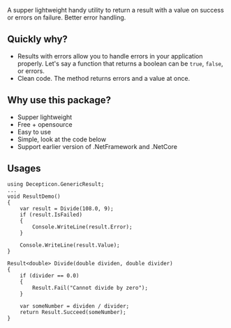 A supper lightweight handy utility to return a result with a value on success or errors on failure. Better error handling.

## Quickly why?
- Results with errors allow you to handle errors in your application properly. Let's say a function that returns a boolean can be `true`, `false`, or errors.
- Clean code. The method returns errors and a value at once.

## Why use this package?
- Supper lightweight
- Free + opensource
- Easy to use
- Simple, look at the code below
- Support earlier version of .NetFramework and .NetCore

## Usages
```CSharp
using Decepticon.GenericResult;
...
void ResultDemo()
{
    var result = Divide(108.0, 9);
    if (result.IsFailed)
    {
        Console.WriteLine(result.Error);
    }

    Console.WriteLine(result.Value);
}

Result<double> Divide(double dividen, double divider)
{
    if (divider == 0.0)
    {
        Result.Fail("Cannot divide by zero");
    }

    var someNumber = dividen / divider;
    return Result.Succeed(someNumber);
}
```